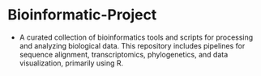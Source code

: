 # Bioinformatic-Project
* A curated collection of bioinformatics tools and scripts for processing and analyzing biological data. This repository includes pipelines for sequence alignment, transcriptomics, phylogenetics, and data visualization, primarily using R.
